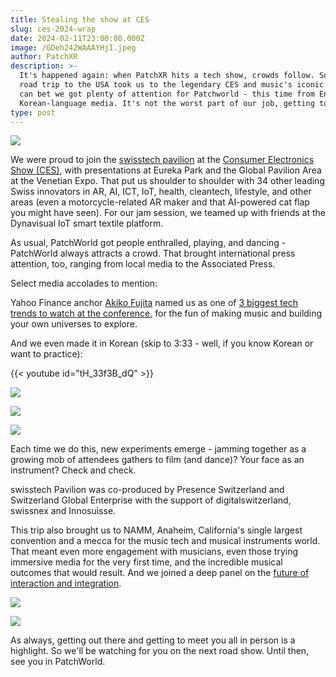 ```yaml
---
title: Stealing the show at CES
slug: ces-2024-wrap
date: 2024-02-11T23:00:00.000Z
image: /GDeh242WAAAYHjI.jpeg
author: PatchXR
description: >-
  It's happened again: when PatchXR hits a tech show, crowds follow. So, as our
  road trip to the USA took us to the legendary CES and music's iconic NAMM, you
  can bet we got plenty of attention for Patchworld - this time from English- to
  Korean-language media. It's not the worst part of our job, getting to play.
type: post
---
```


![](/GDeh242WAAAYHjI.jpeg)

We were proud to join the [swisstech pavilion](https://www.swiss.tech/events/ces-2024#) at the [Consumer Electronics Show (CES)](https://www.ces.tech/), with presentations at Eureka Park and the Global Pavilion Area at the Venetian Expo. That put us shoulder to shoulder with 34 other leading Swiss innovators in AR, AI, ICT, IoT, health, cleantech, lifestyle, and other areas (even a motorcycle-related AR maker and that AI-powered cat flap you might have seen). For our jam session, we teamed up with friends at the Dynavisual IoT smart textile platform.

As usual, PatchWorld got people enthralled, playing, and dancing - PatchWorld always attracts a crowd. That brought international press attention, too, ranging from local media to the Associated Press.

Select media accolades to mention:

Yahoo Finance anchor [Akiko Fujita](https://www.yahoo.com/author/akiko-fujita/?.tsrc=fin-srch) named us as one of [3 biggest tech trends to watch at the conference,](https://finance.yahoo.com/video/ces-2024-3-biggest-tech-170709893.html?guccounter=1) for the fun of making music and building your own universes to explore.

And we even made it in Korean (skip to 3:33 - well, if you know Korean or want to practice):

{{< youtube id="tH_33f3B_dQ" >}}

![](/images/blog-images/GDeh26bXwAAKT0f.jpeg)

![](</swisstech action.jpg>)

![](</CES action 2.jpg>)

Each time we do this, new experiments emerge - jamming together as a growing mob of attendees gathers to film (and dance)? Your face as an instrument? Check and check.

swisstech Pavilion was co-produced by Presence Switzerland and Switzerland Global Enterprise with the support of digitalswitzerland, swissnex and Innosuisse.

This trip also brought us to NAMM, Anaheim, California's single largest convention and a mecca for the music tech and musical instruments world. That meant even more engagement with musicians, even those trying immersive media for the very first time, and the incredible musical outcomes that would result.  And we joined a deep panel on the [future of interaction and integration](https://www.namm.org/thenammshow/2024/session/forces-integrations-interoperability-and-standards-impacting-your-art-and).

![](/images/blog-images/IMG_3895.jpg)

![](/IMG_3915.jpg)

As always, getting out there and getting to meet you all in person is a highlight. So we'll be watching for you on the next road show. Until then, see you in PatchWorld.
